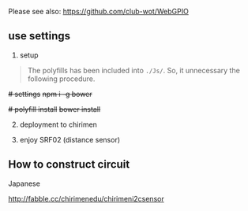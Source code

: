 Please see also: https://github.com/club-wot/WebGPIO

## use settings

 1. setup

> The polyfills has been included into `./Js/`.
> So, it unnecessary the following procedure.

~~# settings~~
~~npm i -g bower~~

~~# polyfill install~~
~~bower install~~

 2. deployment to chirimen

 3. enjoy SRF02 (distance sensor)

## How to construct circuit

Japanese

http://fabble.cc/chirimenedu/chirimeni2csensor
